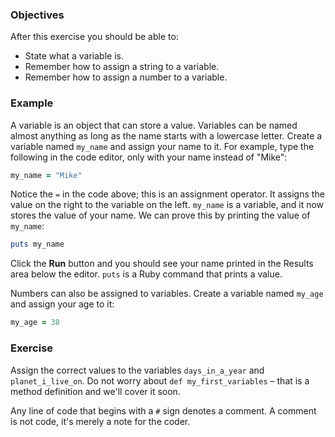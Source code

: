 <!-- { ids:[54], language:'Ruby', type:'workshop', order: 0, name:'Variables', description:'Learn what a variable is, and how to assign a value to a variable.' }-->

### Objectives

After this exercise you should be able to:

- State what a variable is.
- Remember how to assign a string to a variable.
- Remember how to assign a number to a variable.

### Example

A variable is an object that can store a value. Variables can be named almost anything as long as the name starts with a lowercase letter. Create a variable named `my_name` and assign your name to it. For example, type the following in the code editor, only with your name instead of "Mike":

```ruby
my_name = "Mike"
```

Notice the `=` in the code above; this is an assignment operator. It assigns the value on the right to the variable on the left. `my_name` is a variable, and it now stores the value of your name. We can prove this by printing the value of `my_name`:

```ruby
puts my_name
```

Click the **Run** button and you should see your name printed in the Results area below the editor. `puts` is a Ruby command that prints a value.

Numbers can also be assigned to variables. Create a variable named `my_age` and assign your age to it:

```ruby
my_age = 38
```

### Exercise

Assign the correct values to the variables `days_in_a_year` and `planet_i_live_on`. Do not worry about `def my_first_variables` – that is a method definition and we'll cover it soon.

Any line of code that begins with a `#` sign denotes a comment. A comment is not code, it's merely a note for the coder.
